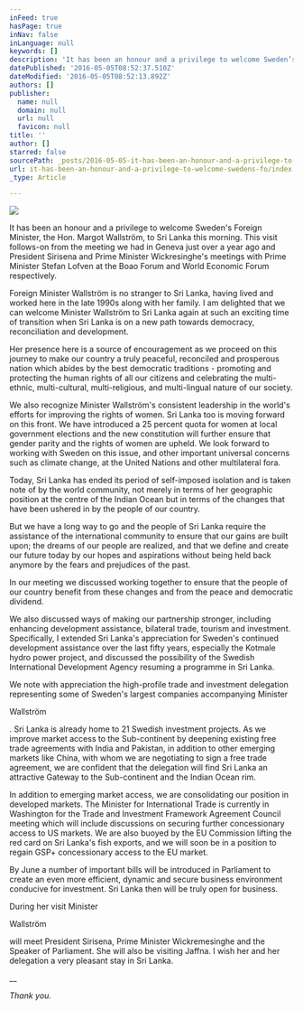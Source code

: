 ```yaml
---
inFeed: true
hasPage: true
inNav: false
inLanguage: null
keywords: []
description: 'It has been an honour and a privilege to welcome Sweden’s Foreign Minister, the Hon. Margot Wallström, to Sri Lanka this morning. This visit follows-on from the meeting we had in Geneva just over a year ago and President Sirisena and Prime Minister Wickresinghe’s meetings with Prime Minister Stefan Lofven at the Boao Forum and World Economic Forum respectively.'
datePublished: '2016-05-05T08:52:37.510Z'
dateModified: '2016-05-05T08:52:13.892Z'
authors: []
publisher:
  name: null
  domain: null
  url: null
  favicon: null
title: ''
author: []
starred: false
sourcePath: _posts/2016-05-05-it-has-been-an-honour-and-a-privilege-to-welcome-swedens-fo.md
url: it-has-been-an-honour-and-a-privilege-to-welcome-swedens-fo/index.html
_type: Article

---
```

![](https://the-grid-user-content.s3-us-west-2.amazonaws.com/936baf43-022a-47b2-b599-06462661a9ab.jpg)

It has been an honour and a privilege to welcome Sweden's Foreign Minister, the Hon. Margot Wallström, to Sri Lanka this morning. This visit follows-on from the meeting we had in Geneva just over a year ago and President Sirisena and Prime Minister Wickresinghe's meetings with Prime Minister Stefan Lofven at the Boao Forum and World Economic Forum respectively.

Foreign Minister Wallström is no stranger to Sri Lanka, having lived and worked here in the late 1990s along with her family. I am delighted that we can welcome Minister Wallström to Sri Lanka again at such an exciting time of transition when Sri Lanka is on a new path towards democracy, reconciliation and development.

Her presence here is a source of encouragement as we proceed on this journey to make our country a truly peaceful, reconciled and prosperous nation which abides by the best democratic traditions - promoting and protecting the human rights of all our citizens and celebrating the multi-ethnic, multi-cultural, multi-religious, and multi-lingual nature of our society.

We also recognize Minister Wallström's consistent leadership in the world's efforts for improving the rights of women. Sri Lanka too is moving forward on this front. We have introduced a 25 percent quota for women at local government elections and the new constitution will further ensure that gender parity and the rights of women are upheld. We look forward to working with Sweden on this issue, and other important universal concerns such as climate change, at the United Nations and other multilateral fora.

Today, Sri Lanka has ended its period of self-imposed isolation and is taken note of by the world community, not merely in terms of her geographic position at the centre of the Indian Ocean but in terms of the changes that have been ushered in by the people of our country.

But we have a long way to go and the people of Sri Lanka require the assistance of the international community to ensure that our gains are built upon; the dreams of our people are realized, and that we define and create our future today by our hopes and aspirations without being held back anymore by the fears and prejudices of the past.

In our meeting we discussed working together to ensure that the people of our country benefit from these changes and from the peace and democratic dividend. 

We also discussed ways of making our partnership stronger, including enhancing development assistance, bilateral trade, tourism and investment. Specifically, I extended Sri Lanka's appreciation for Sweden's continued development assistance over the last fifty years, especially the Kotmale hydro power project, and discussed the possibility of the Swedish International Development Agency resuming a programme in Sri Lanka.

We note with appreciation the high-profile trade and investment delegation representing some of Sweden's largest companies accompanying Minister 

Wallström

. Sri Lanka is already home to 21 Swedish investment projects. As we improve market access to the Sub-continent by deepening existing free trade agreements with India and Pakistan, in addition to other emerging markets like China, with whom we are negotiating to sign a free trade agreement, we are confident that the delegation will find Sri Lanka an attractive Gateway to the Sub-continent and the Indian Ocean rim.

In addition to emerging market access, we are consolidating our position in developed markets. The Minister for International Trade is currently in Washington for the Trade and Investment Framework Agreement Council meeting which will include discussions on securing further concessionary access to US markets. We are also buoyed by the EU Commission lifting the red card on Sri Lanka's fish exports, and we will soon be in a position to regain GSP+ concessionary access to the EU market.

By June a number of important bills will be introduced in Parliament to create an even more efficient, dynamic and secure business environment conducive for investment. Sri Lanka then will be truly open for business.

During her visit Minister 

Wallström 

will meet President Sirisena, Prime Minister Wickremesinghe and the Speaker of Parliament. She will also be visiting Jaffna. I wish her and her delegation a very pleasant stay in Sri Lanka.

__

_Thank you._